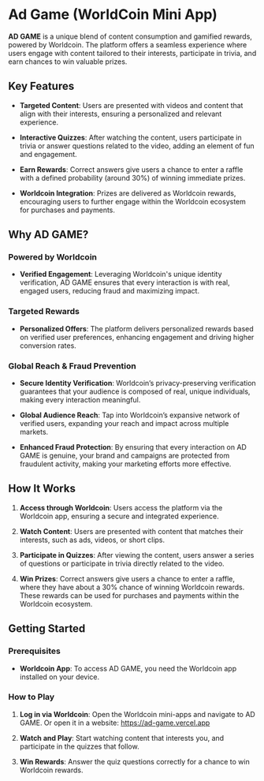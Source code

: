 # Ad Game (WorldCoin Mini App)


**AD GAME** is a unique blend of content consumption and gamified rewards, powered by Worldcoin. The platform offers a seamless experience where users engage with content tailored to their interests, participate in trivia, and earn chances to win valuable prizes.

## Key Features

- **Targeted Content**: Users are presented with videos and content that align with their interests, ensuring a personalized and relevant experience.
  
- **Interactive Quizzes**: After watching the content, users participate in trivia or answer questions related to the video, adding an element of fun and engagement.

- **Earn Rewards**: Correct answers give users a chance to enter a raffle with a defined probability (around 30%) of winning immediate prizes.

- **Worldcoin Integration**: Prizes are delivered as Worldcoin rewards, encouraging users to further engage within the Worldcoin ecosystem for purchases and payments.

## Why AD GAME?

### Powered by Worldcoin

- **Verified Engagement**: Leveraging Worldcoin's unique identity verification, AD GAME ensures that every interaction is with real, engaged users, reducing fraud and maximizing impact.

### Targeted Rewards

- **Personalized Offers**: The platform delivers personalized rewards based on verified user preferences, enhancing engagement and driving higher conversion rates.

### Global Reach & Fraud Prevention

- **Secure Identity Verification**: Worldcoin’s privacy-preserving verification guarantees that your audience is composed of real, unique individuals, making every interaction meaningful.

- **Global Audience Reach**: Tap into Worldcoin’s expansive network of verified users, expanding your reach and impact across multiple markets.

- **Enhanced Fraud Protection**: By ensuring that every interaction on AD GAME is genuine, your brand and campaigns are protected from fraudulent activity, making your marketing efforts more effective.

## How It Works

1. **Access through Worldcoin**: Users access the platform via the Worldcoin app, ensuring a secure and integrated experience.
  
2. **Watch Content**: Users are presented with content that matches their interests, such as ads, videos, or short clips.

3. **Participate in Quizzes**: After viewing the content, users answer a series of questions or participate in trivia directly related to the video.

4. **Win Prizes**: Correct answers give users a chance to enter a raffle, where they have about a 30% chance of winning Worldcoin rewards. These rewards can be used for purchases and payments within the Worldcoin ecosystem.

## Getting Started

### Prerequisites

- **Worldcoin App**: To access AD GAME, you need the Worldcoin app installed on your device.

### How to Play

1. **Log in via Worldcoin**: Open the Worldcoin mini-apps and navigate to AD GAME. Or open it in a website: https://ad-game.vercel.app
  
2. **Watch and Play**: Start watching content that interests you, and participate in the quizzes that follow.
  
3. **Win Rewards**: Answer the quiz questions correctly for a chance to win Worldcoin rewards.
